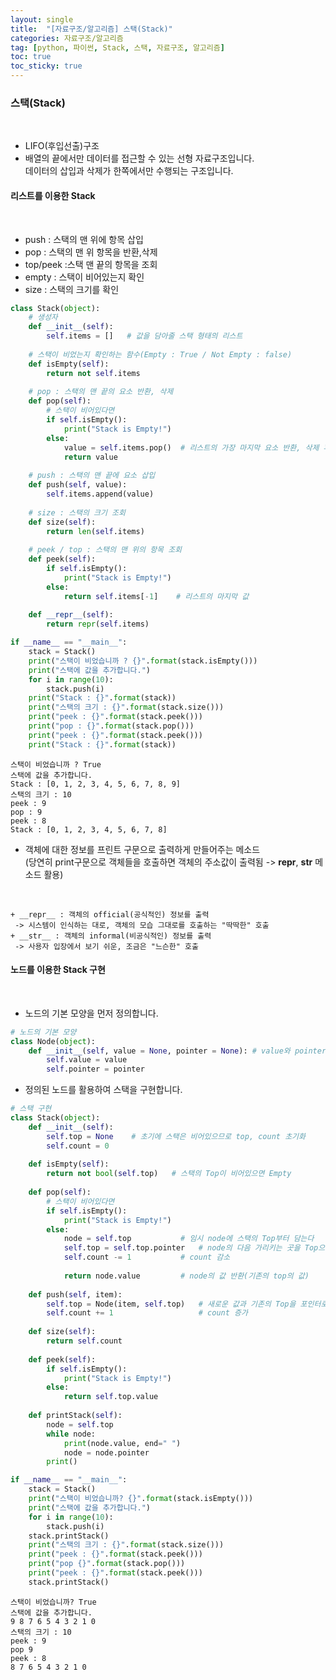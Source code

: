 ```yaml
---
layout: single
title:  "[자료구조/알고리즘] 스택(Stack)"
categories: 자료구조/알고리즘
tag: [python, 파이썬, Stack, 스택, 자료구조, 알고리즘]
toc: true
toc_sticky: true
---
```


<head>
  <style>
    table.dataframe {
      white-space: normal;
      width: 100%;
      height: 240px;
      display: block;
      overflow: auto;
      font-family: Arial, sans-serif;
      font-size: 0.9rem;
      line-height: 20px;
      text-align: center;
      border: 0px !important;
    }

    table.dataframe th {
      text-align: center;
      font-weight: bold;
      padding: 8px;
    }

    table.dataframe td {
      text-align: center;
      padding: 8px;
    }

    table.dataframe tr:hover {
      background: #b8d1f3; 
    }

    .output_prompt {
      overflow: auto;
      font-size: 0.9rem;
      line-height: 1.45;
      border-radius: 0.3rem;
      -webkit-overflow-scrolling: touch;
      padding: 0.8rem;
      margin-top: 0;
      margin-bottom: 15px;
      font: 1rem Consolas, "Liberation Mono", Menlo, Courier, monospace;
      color: $code-text-color;
      border: solid 1px $border-color;
      border-radius: 0.3rem;
      word-break: normal;
      white-space: pre;
    }

  .dataframe tbody tr th:only-of-type {
      vertical-align: middle;
  }

  .dataframe tbody tr th {
      vertical-align: top;
  }

  .dataframe thead th {
      text-align: center !important;
      padding: 8px;
  }

  .page__content p {
      margin: 0 0 0px !important;
  }

  .page__content p > strong {
    font-size: 0.8rem !important;
  }

  </style>
</head>

### 스택(Stack)

<br/>


+ LIFO(후입선출)구조
+ 배열의 끝에서만 데이터를 접근할 수 있는 선형 자료구조입니다.    
데이터의 삽입과 삭제가 한쪽에서만 수행되는 구조입니다.

#### 리스트를 이용한 Stack    

<br/>

+ push : 스택의 맨 위에 항목 삽입     
+ pop : 스택의 맨 위 항목을 반환,삭제       
+ top/peek :스택 맨 끝의 항목을 조회      
+ empty : 스택이 비어있는지 확인      
+ size : 스택의 크기를 확인  


```python
class Stack(object):
    # 생성자
    def __init__(self):
        self.items = []   # 값을 담아줄 스택 형태의 리스트
    
    # 스택이 비었는지 확인하는 함수(Empty : True / Not Empty : false)
    def isEmpty(self):
        return not self.items
    
    # pop : 스택의 맨 끝의 요소 반환, 삭제
    def pop(self):
        # 스택이 비어있다면
        if self.isEmpty():
            print("Stack is Empty!")
        else:
            value = self.items.pop()  # 리스트의 가장 마지막 요소 반환, 삭제 후 value에 저장
            return value
        
    # push : 스택의 맨 끝에 요소 삽입
    def push(self, value):
        self.items.append(value)
        
    # size : 스택의 크기 조회
    def size(self):
        return len(self.items)
    
    # peek / top : 스택의 맨 위의 항목 조회
    def peek(self):
        if self.isEmpty():
            print("Stack is Empty!")
        else:
            return self.items[-1]    # 리스트의 마지막 값
        
    def __repr__(self):
        return repr(self.items)
```

```python
if __name__ == "__main__":
    stack = Stack()
    print("스택이 비었습니까 ? {}".format(stack.isEmpty()))
    print("스택에 값을 추가합니다.")
    for i in range(10):
        stack.push(i)
    print("Stack : {}".format(stack))
    print("스택의 크기 : {}".format(stack.size()))
    print("peek : {}".format(stack.peek()))
    print("pop : {}".format(stack.pop()))
    print("peek : {}".format(stack.peek()))
    print("Stack : {}".format(stack))
```

    스택이 비었습니까 ? True
    스택에 값을 추가합니다.
    Stack : [0, 1, 2, 3, 4, 5, 6, 7, 8, 9]
    스택의 크기 : 10
    peek : 9
    pop : 9
    peek : 8
    Stack : [0, 1, 2, 3, 4, 5, 6, 7, 8]


 + 객체에 대한 정보를 프린트 구문으로 출력하게 만들어주는 메소드    
 (당연히 print구문으로 객체들을 호출하면 객체의 주소값이 출력됨 -> __repr__, __str__ 메소드 활용)

 <br/>

    + __repr__ : 객체의 official(공식적인) 정보를 출력     
     -> 시스템이 인식하는 대로, 객체의 모습 그대로를 호출하는 "딱딱한" 호출
    + __str__ : 객체의 informal(비공식적인) 정보를 출력     
     -> 사용자 입장에서 보기 쉬운, 조금은 "느슨한" 호출

#### 노드를 이용한 Stack 구현

<br/>

+ 노드의 기본 모양을 먼저 정의합니다.


```python
# 노드의 기본 모양
class Node(object):
    def __init__(self, value = None, pointer = None): # value와 pointer 초기화
        self.value = value
        self.pointer = pointer
```

+ 정의된 노드를 활용하여 스택을 구현합니다.


```python
# 스택 구현 
class Stack(object):
    def __init__(self):
        self.top = None    # 초기에 스택은 비어있으므로 top, count 초기화
        self.count = 0
        
    def isEmpty(self):
        return not bool(self.top)   # 스택의 Top이 비어있으면 Empty
    
    def pop(self):
        # 스택이 비어있다면
        if self.isEmpty():
            print("Stack is Empty!")
        else:
            node = self.top           # 임시 node에 스택의 Top부터 담는다
            self.top = self.top.pointer   # node의 다음 가리키는 곳을 Top으로 지정
            self.count -= 1           # count 감소
            
            return node.value         # node의 값 반환(기존의 top의 값)
            
    def push(self, item):
        self.top = Node(item, self.top)   # 새로운 값과 기존의 Top을 포인터로 Node형식(값, 포인터)
        self.count += 1                   # count 증가
    
    def size(self):
        return self.count
    
    def peek(self):
        if self.isEmpty():
            print("Stack is Empty!")
        else:
            return self.top.value
        
    def printStack(self):
        node = self.top
        while node:
            print(node.value, end=" ")
            node = node.pointer
        print()
```
```python
if __name__ == "__main__":
    stack = Stack()
    print("스택이 비었습니까? {}".format(stack.isEmpty()))
    print("스택에 값을 추가합니다.")
    for i in range(10):
        stack.push(i)
    stack.printStack()
    print("스택의 크기 : {}".format(stack.size()))
    print("peek : {}".format(stack.peek()))
    print("pop {}".format(stack.pop()))
    print("peek : {}".format(stack.peek()))
    stack.printStack()
```

    스택이 비었습니까? True
    스택에 값을 추가합니다.
    9 8 7 6 5 4 3 2 1 0 
    스택의 크기 : 10
    peek : 9
    pop 9
    peek : 8
    8 7 6 5 4 3 2 1 0 


